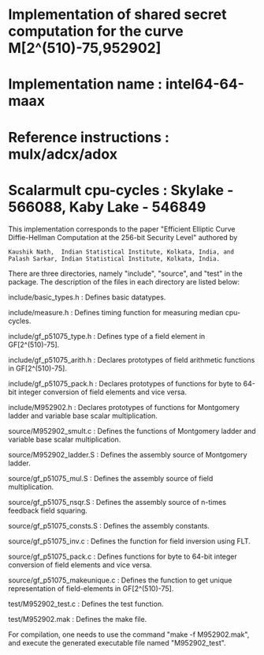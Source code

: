 # Implementation of shared secret computation for the curve M[2^(510)-75,952902]

# Implementation name		: 	intel64-64-maax
# Reference instructions	: 	mulx/adcx/adox
# Scalarmult cpu-cycles		: 	Skylake - 566088, Kaby Lake - 546849

This implementation corresponds to the paper "Efficient Elliptic Curve Diffie-Hellman Computation at the 256-bit Security Level" authored by

    Kaushik Nath,  Indian Statistical Institute, Kolkata, India, and   
    Palash Sarkar, Indian Statistical Institute, Kolkata, India.

There are three directories, namely "include", "source", and "test" in the package. 
The description of the files in each directory are listed below:

include/basic_types.h  		:  Defines basic datatypes.

include/measure.h   		:  Defines timing function for measuring median cpu-cycles.

include/gf_p51075_type.h    	:  Defines type of a field element in GF[2^(510)-75].

include/gf_p51075_arith.h    	:  Declares prototypes of field arithmetic functions in GF[2^(510)-75].

include/gf_p51075_pack.h    	:  Declares prototypes of functions for byte to 64-bit integer conversion of field elements and vice versa.

include/M952902.h    		:  Declares prototypes of functions for Montgomery ladder and variable base scalar multiplication.

source/M952902_smult.c		:  Defines the functions of Montgomery ladder and variable base scalar multiplication.

source/M952902_ladder.S		:  Defines the assembly source of Montgomery ladder.

source/gf_p51075_mul.S		:  Defines the assembly source of field multiplication.

source/gf_p51075_nsqr.S		:  Defines the assembly source of n-times feedback field squaring.

source/gf_p51075_consts.S	:  Defines the assembly constants.

source/gf_p51075_inv.c		:  Defines the function for field inversion using FLT.

source/gf_p51075_pack.c		:  Defines functions for byte to 64-bit integer conversion of field elements and vice versa.

source/gf_p51075_makeunique.c	:  Defines the function to get unique representation of field-elements in GF[2^(510)-75].

test/M952902_test.c		:  Defines the test function.

test/M952902.mak		:  Defines the make file.
    
For compilation, one needs to use the command "make -f M952902.mak", and execute the generated executable file named "M952902_test".


